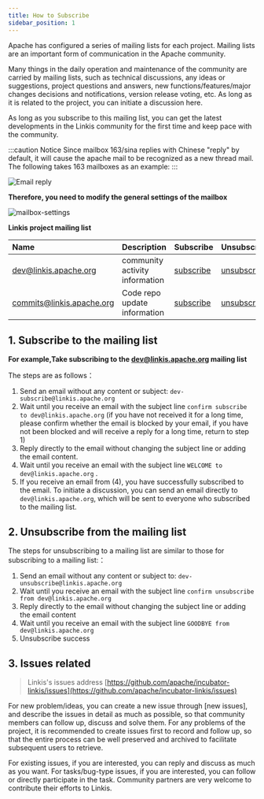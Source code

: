 ```yaml
---
title: How to Subscribe
sidebar_position: 1
---
```


Apache has configured a series of mailing lists for each project. Mailing lists are an important form of communication in the Apache community.

Many things in the daily operation and maintenance of the community are carried by mailing lists, such as technical discussions, any ideas or suggestions, project questions and answers, new functions/features/major changes decisions and notifications, version release voting, etc. As long as it is related to the project, you can initiate a discussion here.

As long as you subscribe to this mailing list, you can get the latest developments in the Linkis community for the first time and keep pace with the community.

:::caution Notice
Since mailbox 163/sina replies with Chinese "reply" by default, it will cause the apache mail to be recognized as a new thread mail.
The following takes 163 mailboxes as an example:
:::

![Email reply](/Images/Architecture/email-reply.png)

**Therefore, you need to modify the general settings of the mailbox**

![mailbox-settings](/Images/Architecture/mailbox-settings.png)

**Linkis project mailing list**

|Name|Description|Subscribe|Unsubscribe|Archive|
|:-----|:--------|:------|:-------|:-----|
| [dev@linkis.apache.org](mailto:dev@linkis.apache.org) | community activity information | [subscribe](mailto:dev-subscribe@linkis.apache.org) | [unsubscribe](mailto:dev-unsubscribe@linkis.apache.org) | [archive](http://mail-archives.apache.org/mod_mbox/linkis-dev) |
| [commits@linkis.apache.org](mailto:commits@linkis.apache.org) | Code repo update information | [subscribe](mailto:commits-subscribe@linkis.apache.org) | [unsubscribe](mailto:commits-unsubscribe@linkis.apache.org) | [archive](http://mail-archives.apache.org/mod_mbox/linkis-commits) |



## 1. Subscribe to the mailing list
**For example,Take subscribing to the dev@linkis.apache.org mailing list**

The steps are as follows：
 1. Send an email without any content or subject:  `dev-subscribe@linkis.apache.org`
 2. Wait until you receive an email with the subject line `confirm subscribe to dev@linkis.apache.org` (if you have not received it for a long time, please confirm whether the email is blocked by your email, if you have not been blocked and will receive a reply for a long time, return to step 1)
 3. Reply directly to the email without changing the subject line or adding the email content.
 4. Wait until you receive an email with the subject line `WELCOME to dev@linkis.apache.org` .
 5. If you receive an email from (4), you have successfully subscribed to the email. To initiate a discussion, you can send an email directly to `dev@linkis.apache.org`, which will be sent to everyone who subscribed to the mailing list.

## 2. Unsubscribe from the mailing list
The steps for unsubscribing to a mailing list are similar to those for subscribing to a mailing list:：
1. Send an email without any content or subject to: `dev-unsubscribe@linkis.apache.org`
2. Wait until you receive an email with the subject line `confirm unsubscribe from dev@linkis.apache.org` 
3. Reply directly to the email without changing the subject line or adding the email content
4. Wait until you receive an email with the subject line `GOODBYE from dev@linkis.apache.org`
5. Unsubscribe success


## 3. Issues related

> Linkis's issues address [https://github.com/apache/incubator-linkis/issues](https://github.com/apache/incubator-linkis/issues)

For new problem/ideas, you can create a new issue through \[new issues\], and describe the issues in detail as much as possible, so that community members can follow up, discuss and solve them. For any problems of the project, it is recommended to create issues first to record and follow up, so that the entire process can be well preserved and archived to facilitate subsequent users to retrieve.

For existing issues, if you are interested, you can reply and discuss as much as you want. For tasks/bug-type issues, if you are interested, you can follow or directly participate in the task. Community partners are very welcome to contribute their efforts to Linkis.
